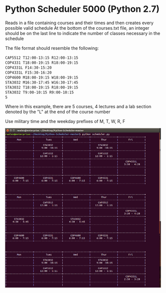 # Python Scheduler 5000 (Python 2.7)

Reads in a file containing courses and their times and then creates every possible valid schedule
At the bottom of the courses.txt file, an integer should be on the last line to indicate the number of classes necessary in the schedule

The file format should resemble the following:

```
CAP5512 T12:00-13:15 R12:00-13:15  
COP4331 T18:00-19:15 R18:00-19:15  
COP4331L F14:30-15:20  
COP4331L F15:30-16:20  
COP4600 M18:00-19:15 W18:00-19:15  
STA3032 M16:30-17:45 W16:30-17:45  
STA3032 T18:00-19:15 R18:00-19:15  
STA3032 T9:00-10:15 R9:00-10:15  
5  
```
Where in this example, there are 5 courses, 4 lectures and a lab section denoted by the "L" at the end of the course number

Use military time and the weekday prefixes of M, T, W, R, F

![Schedule Demo](/Scheduler_Demo.png?raw=true "Scheduler Demo")
